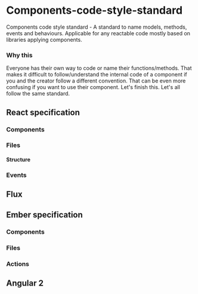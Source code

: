 # Components-code-style-standard
Components code style standard - A standard to name models, methods, events and behaviours.
Applicable for any reactable code mostly based on libraries applying components.

### Why this
Everyone has their own way to code or name their functions/methods. That makes it difficult to follow/understand the internal code of a component if you and the creator follow a different convention. That can be even more confusing if you want to use their component.
Let's finish this. Let's all follow the same standard.

## React specification

### Components

### Files

#### Structure

### Events

## Flux

## Ember specification

### Components

### Files

### Actions

## Angular 2
